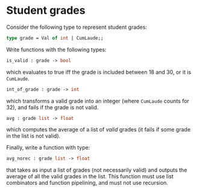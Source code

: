 # Student grades

Consider the following type to represent student grades:
```ocaml
type grade = Val of int | CumLaude;;
```
Write functions with the following types:
```ocaml
is_valid : grade -> bool
```
which evaluates to true iff the grade is included between 18 and 30, or it is ``CumLaude``.

```ocaml
int_of_grade : grade -> int
```
which transforms a valid grade into an integer (where ``CumLaude`` counts for 32), and fails if the grade is not valid.

```ocaml
avg : grade list -> float
```
which computes the average of a list of *valid* grades (it fails if some grade in the list is not valid).

Finally, write a function with type: 
```ocaml
avg_norec : grade list -> float
```
that takes as input a list of grades (not necessarily valid) and outputs the average of all the valid grades in the list. This function must use list combinators and function pipelining, and must not use recursion. 
